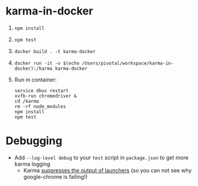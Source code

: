 # karma-in-docker

1. `npm install`
1. `npm test`
1. `docker build . -t karma-docker`
1. `docker run -it -v $(echo /Users/pivotal/workspace/karma-in-docker):/karma karma-docker`
1. Run in container:

    ```
    service dbus restart
    xvfb-run chromedriver &
    cd /karma
    rm -rf node_modules
    npm install
    npm test
    ```

# Debugging

- Add `--log-level debug` to your `test` script in `package.json` to get more karma logging
    - Karma [suppresses the output of launchers](https://github.com/karma-runner/karma/blob/master/lib/launchers/process.js#L140-L148) (so you can not see why google-chrome is failing!)